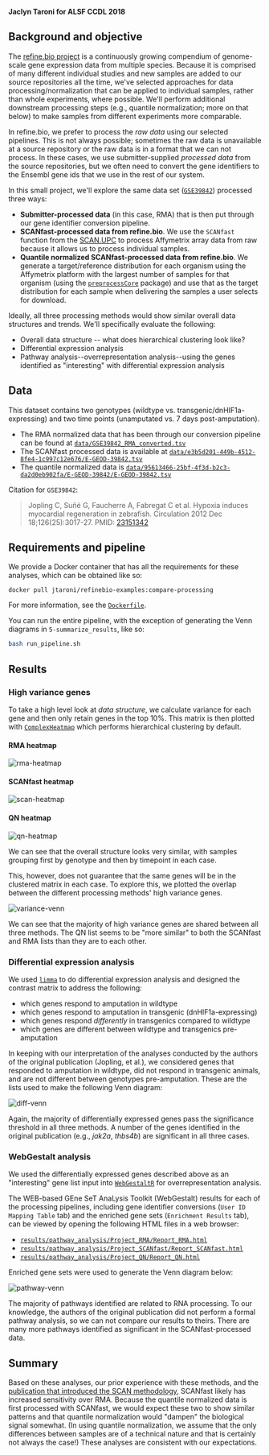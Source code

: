 **Jaclyn Taroni for ALSF CCDL 2018**

## Background and objective

The [refine.bio project](https://github.com/AlexsLemonade/refinebio) is a continuously growing compendium of genome-scale gene expression data from multiple species. 
Because it is comprised of many different individual studies and new samples are added to our source repositories all the time, we've selected approaches for data processing/normalization that can be applied to individual samples, rather than whole experiments, where possible.
We'll perform additional downstream processing steps (e.g., quantile normalization; more on that below) to make samples from different experiments more comparable.

In refine.bio, we prefer to process the _raw data_ using our selected pipelines.
This is not always possible; sometimes the raw data is unavailable at a source repository or the raw data is in a format that we can not process. 
In these cases, we use submitter-supplied _processed data_ from the source repositories, but we often need to convert the gene identifiers to the Ensembl gene ids that we use in the rest of our system.

In this small project, we'll explore the same data set ([`GSE39842`](https://www.ncbi.nlm.nih.gov/geo/query/acc.cgi?acc=GSE39842)) processed three ways:

* **Submitter-processed data** (in this case, RMA) that is then put through our gene identifier conversion pipeline.
* **SCANfast-processed data from refine.bio**. We use the `SCANfast` function from the [SCAN.UPC](https://bioconductor.org/packages/release/bioc/html/SCAN.UPC.html) to process Affymetrix array data from raw because it allows us to process individual samples.
* **Quantile normalized SCANfast-processed data from refine.bio**. We generate a target/reference distribution for each organism using the Affymetrix platform with the largest number of samples for that organism (using the [`preprocessCore`](https://bioconductor.org/packages/release/bioc/html/preprocessCore.html) package) and use that as the target distribution for each sample when delivering the samples a user selects for download.

Ideally, all three processing methods would show similar overall data structures and trends. 
We'll specifically evaluate the following:

* Overall data structure -- what does hierarchical clustering look like?
* Differential expression analysis
* Pathway analysis--overrepresentation analysis--using the genes identified as "interesting" with differential expression analysis

## Data

This dataset contains two genotypes (wildtype vs. transgenic/dnHIF1a-expressing) and two time points (unamputated vs. 7 days post-amputation).

* The RMA normalized data that has been through our conversion pipeline can be found at [`data/GSE39842_RMA_converted.tsv`](https://github.com/AlexsLemonade/refinebio-examples/blob/master/compare-processing/data/GSE39842_RMA_converted.tsv)
* The SCANfast processed data is available at [`data/e3b5d201-449b-4512-8fe4-1c997c12e676/E-GEOD-39842.tsv`](https://github.com/AlexsLemonade/refinebio-examples/blob/master/compare-processing/data/e3b5d201-449b-4512-8fe4-1c997c12e676/E-GEOD-39842.tsv)
* The quantile normalized data is [`data/95613466-25bf-4f3d-b2c3-da2d0eb902fa/E-GEOD-39842/E-GEOD-39842.tsv`](https://github.com/AlexsLemonade/refinebio-examples/blob/master/compare-processing/data/95613466-25bf-4f3d-b2c3-da2d0eb902fa/E-GEOD-39842/E-GEOD-39842.tsv)

Citation for `GSE39842`:
> Jopling C, Suñé G, Faucherre A, Fabregat C et al. Hypoxia induces myocardial regeneration in zebrafish. Circulation 2012 Dec 18;126(25):3017-27. PMID: [23151342](https://www.ncbi.nlm.nih.gov/pubmed/23151342)

## Requirements and pipeline

We provide a Docker container that has all the requirements for these analyses, which can be obtained like so:

```
docker pull jtaroni/refinebio-examples:compare-processing
```

For more information, see the [`Dockerfile`](https://github.com/AlexsLemonade/refinebio-examples/blob/master/compare-processing/docker/Dockerfile).

You can run the entire pipeline, with the exception of generating the Venn diagrams in `5-summarize_results`, like so:

```bash
bash run_pipeline.sh
```

## Results

### High variance genes

To take a high level look at _data structure_, we calculate variance for each gene and then only retain genes in the top 10%. This matrix is then plotted with [`ComplexHeatmap`](http://bioconductor.org/packages/release/bioc/html/ComplexHeatmap.html) which performs hierarchical clustering by default.

#### RMA heatmap

![rma-heatmap](https://github.com/AlexsLemonade/refinebio-examples/blob/master/compare-processing/plots/RMA_GSE39842_high_variance_heatmap.png)

#### SCANfast heatmap

![scan-heatmap](https://github.com/AlexsLemonade/refinebio-examples/blob/master/compare-processing/plots/SCANfast_GSE39842_high_variance_heatmap.png)

#### QN heatmap

![qn-heatmap](https://github.com/AlexsLemonade/refinebio-examples/blob/master/compare-processing/plots/QN_GSE39842_high_variance_heatmap.png)

We can see that the overall structure looks very similar, with samples grouping first by genotype and then by timepoint in each case.

This, however, does not guarantee that the same genes will be in the clustered matrix in each case. 
To explore this, we plotted the overlap between the different processing methods' high variance genes.

![variance-venn](https://github.com/AlexsLemonade/refinebio-examples/blob/master/compare-processing/plots/high_variance_genes_venn.png)

We can see that the majority of high variance genes are shared between all three methods. 
The QN list seems to be "more similar" to both the SCANfast and RMA lists than they are to each other.

### Differential expression analysis

We used [`limma`](http://bioconductor.org/packages/release/bioc/html/limma.html) to do differential expression analysis and designed the contrast matrix to address the following:

* which genes respond to amputation in wildtype
* which genes respond to amputation in transgenic (dnHIF1a-expressing)
* which genes respond _differently_ in transgenics compared to wildtype
* which genes are different between wildtype and transgenics pre-amputation

In keeping with our interpretation of the analyses conducted by the authors of the original publication (Jopling, et al.), we considered genes that responded to amputation in wildtype, did not respond in transgenic animals, and are not different between genotypes pre-amputation.
These are the lists used to make the following Venn diagram:

![diff-venn](https://github.com/AlexsLemonade/refinebio-examples/blob/master/compare-processing/plots/diff_exp_genes_venn.png)

Again, the majority of differentially expressed genes pass the significance threshold in all three methods.
A number of the genes identified in the original publication (e.g., _jak2a_, _thbs4b_) are significant in all three cases.

### WebGestalt analysis

We used the differentially expressed genes described above as an "interesting" gene list input into [`WebGestaltR`](https://cran.r-project.org/package=WebGestaltR) for overrepresentation analysis.

The WEB-based GEne SeT AnaLysis Toolkit (WebGestalt) results for each of the processing pipelines, including gene identifier conversions (`User ID Mapping Table` tab) and the enriched gene sets (`Enrichment Results` tab), can be viewed by opening the following HTML files in a web browser: 
* [`results/pathway_analysis/Project_RMA/Report_RMA.html`](https://github.com/AlexsLemonade/refinebio-examples/blob/master/compare-processing/results/pathway_analysis/Project_RMA/Report_RMA.html)
* [`results/pathway_analysis/Project_SCANfast/Report_SCANfast.html`](https://github.com/AlexsLemonade/refinebio-examples/blob/master/compare-processing/results/pathway_analysis/Project_SCANfast/Report_SCANfast.html)
* [`results/pathway_analysis/Project_QN/Report_QN.html`](https://github.com/AlexsLemonade/refinebio-examples/blob/master/compare-processing/results/pathway_analysis/Project_QN/Report_QN.html)

Enriched gene sets were used to generate the Venn diagram below:

![pathway-venn](https://github.com/AlexsLemonade/refinebio-examples/blob/master/compare-processing/plots/significant_genesets_venn.png)

The majority of pathways identified are related to RNA processing.
To our knowledge, the authors of the original publication did not perform a formal pathway analysis, so we can not compare our results to theirs.
There are many more pathways identified as significant in the SCANfast-processed data.

## Summary

Based on these analyses, our prior experience with these methods, and the [publication that introduced the SCAN methodology](http://doi.org/10.1016/j.ygeno.2012.08.003), SCANfast likely has increased sensitivity over RMA. 
Because the quantile normalized data is first processed with SCANfast, we would expect these two to show similar patterns and that quantile normalization would "dampen" the biological signal somewhat.
(In using quantile normalization, we assume that the only differences between samples are of a technical nature and that is certainly not always the case!)
These analyses are consistent with our expectations.

